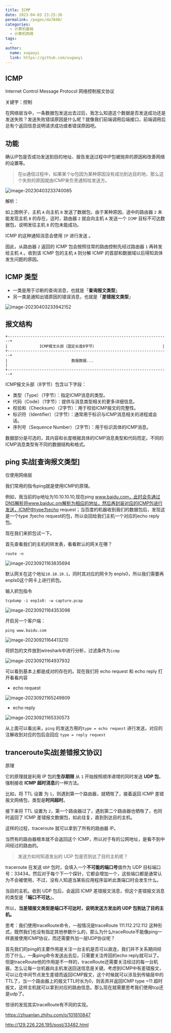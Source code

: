 ```yaml
---
title: ICMP
date: 2023-04-03 23:25:36
permalink: /pages/da7840/
categories:
  - 计算机基础
  - 计算机网络
tags:
  - 
author: 
  name: xugaoyi
  link: https://github.com/xugaoyi
---
```



## ICMP

Internet Control Message Protocol 网络控制报文协议

关键字：控制

在网络层当中，一条数据包发送出去过后，我怎么知道这个数据是否发送成功还是发送失败？发送失败错误原因是什么呢？就像我们前端调用后端接口，前端调用后总有个返回信息说明请求成功或者错误原因吧。







## 功能

确认IP包是否成功发送到目的地址、报告发送过程中IP包被抛弃的原因和改善网络的设置等。

> 在ip通信过程中，如果某个ip包因为某种原因没有成功到达目的地，那么这个失败的原因就由ICMP来负责通知给发送方。



![image-20230403233740085](https://2290653824-github-io.oss-cn-hangzhou.aliyuncs.com/undefinedimage-20230403233740085.png)

解析：

如上图例子，主机 `A` 向主机 `B` 发送了数据包，由于某种原因，途中的路由器 `2` 未能发现主机 `B` 的存在，这时，路由器 `2` 就会向主机 `A` 发送一个 `ICMP` 目标不可达数据包，说明发往主机 `B` 的包未能成功。

ICMP 的这种通知消息会使用 `IP` 进行发送 。

因此，从路由器 `2` 返回的 ICMP 包会按照往常的路由控制先经过路由器 `1` 再转发给主机 `A` 。收到该 ICMP 包的主机 `A` 则分解 ICMP 的首部和数据域以后得知具体发生问题的原因。





## ICMP 类型

- 一类是用于诊断的查询消息，也就是「**查询报文类型**」
- 另一类是通知出错原因的错误消息，也就是「**差错报文类型**」

![image-20230403233942152](https://2290653824-github-io.oss-cn-hangzhou.aliyuncs.com/undefinedimage-20230403233942152.png)

## 报文结构

```shell
+-----------------------------------------------------------------------+
|              ICMP报文头部（固定长度8字节）                             |
+-----------------------------------------------------------------------+
|                            数据数据...                               |
+-----------------------------------------------------------------------+
```

ICMP报文头部（8字节）包含以下字段：

- 类型（Type）（1字节）：指定ICMP消息的类型。
- 代码（Code）（1字节）：提供与消息类型相关的更多详细信息。
- 校验和（Checksum）（2字节）：用于校验ICMP报文的完整性。
- 标识符（Identifier）（2字节）：通常用于标识与ICMP消息相关的进程或会话。
- 序列号（Sequence Number）（2字节）：用于标识具体的ICMP消息。

数据部分是可选的，其内容和长度根据具体的ICMP消息类型和代码而定。不同的ICMP消息类型有不同的数据结构和格式。





## ping 实战[查询报文类型]

仅使用网络层



我们常用的指令ping就是使用ICMP的原理。



例如，我当前的ip地址为10.10.10.10,现在ping www.baidu.com，此时会先通过DNS解析将www.baiduc.om解析为相应的地址，然后再封装对应的ICMP包进行发送，ICMP中type为echo request；当百度的机器收到我们的数据包后，发现这是一个type 为echo request的包，所以会回给我们主机一个对应的echo reply包。

现在我们来抓包试一下。

首先查看我们的主机的转发表，看看默认的网关在哪？

`route -n `

![image-20230921163835694](https://2290653824-github-io.oss-cn-hangzhou.aliyuncs.com/image-20230921163835694.png)

默认网关在这个地址`10.10.10.1`，同时其对应的网卡为 enpls0，所以我们需要再enpls0这个网卡上进行抓包。

输入抓包指令

`tcpdump -i enp1s0: -w capture.pcap`

![image-20230921164353098](https://2290653824-github-io.oss-cn-hangzhou.aliyuncs.com/image-20230921164353098.png)

开启另一个客户端：

`ping www.baidu.com`

![image-20230921164413210](https://2290653824-github-io.oss-cn-hangzhou.aliyuncs.com/image-20230921164413210.png)



将抓包的文件放到wireshark中进行分析，过滤条件为`icmp`

![image-20230921164937932](https://2290653824-github-io.oss-cn-hangzhou.aliyuncs.com/image-20230921164937932.png)

可以看到基本上都是成对的存在的。现在我们将 echo request 和  echo reply 打开看看内容

- echo request

![image-20230921165249809](https://2290653824-github-io.oss-cn-hangzhou.aliyuncs.com/image-20230921165249809.png)

- echo reply

![image-20230921165330573](https://2290653824-github-io.oss-cn-hangzhou.aliyuncs.com/image-20230921165330573.png)



从上面可以看出来，`ping` 的发送方用的`type = echo request` 进行发送，对应的注解收到对应的包后会回应 `type = reply request`



## tranceroute实战[差错报文协议]

原理

它的原理就是利用 IP 包的**生存期限** 从 `1` 开始按照顺序递增的同时发送 **UDP 包**，强制接收 **ICMP 超时消息**的一种方法。

比如，将 TTL 设置 为 `1`，则遇到第一个路由器，就牺牲了，接着返回 ICMP 差错报文网络包，类型是**时间超时**。

接下来将 TTL 设置为 `2`，第一个路由器过了，遇到第二个路由器也牺牲了，也同时返回了 ICMP 差错报文数据包，如此往复，直到到达目的主机。

这样的过程，traceroute 就可以拿到了所有的路由器 IP。

当然有的路由器根本就不会返回这个 ICMP，所以对于有的公网地址，是看不到中间经过的路由的。

> 发送方如何知道发出的 UDP 包是否到达了目的主机呢？

traceroute 在发送 `UDP` 包时，会填入一个**不可能的端口号**值作为 UDP 目标端口号：33434。然后对于每个下一个探针，它都会增加一个，这些端口都是通常认为不会被使用，不过，没有人知道当某些应用程序监听此类端口时会发生什么。

当目的主机，收到 UDP 包后，会返回 ICMP 差错报文消息，但这个差错报文消息的类型是「**端口不可达**」。

所以，**当差错报文类型是端口不可达时，说明发送方发出的 UDP 包到达了目的主机。**



思考：我们使用traceRoute命令，一般情况是traceRoute 111.112.212.112 这种形式，既然我们也没有指定其他参数什么的，那么为什么traceRoute不能像ping一样直接使用ICMP协议，而还需要外加一层UDP协议呢？



首先我们的ping的主要作用是关注一台主机是否可以直连，我们并不关系期间经历了什么，一条ping命令发送出去后，只需要关注传回的echo reply就可以了。但是traceRoute他的作用是不一样的，traceRoute还需要关注经过的每一台机器，怎么让每一台机器向主机发送回送信息是关键。考虑到ICMP中有差错报文，可以让在中间节点发生差错而返回ICMP报文，这个时候就可以涉及到传输层中的TTL了，当一个路由器上的报文TTL时长为0，则丢弃并返回ICMP type =11 超时报文，这样主机就可以拿到对应的路由信息。那么现在就需要思考我们使用tcp还是udp了。





惊讶的发现其实traceRoute有不同的实现。

https://zhuanlan.zhihu.com/p/101810847



http://129.226.226.195/post/33482.html



































